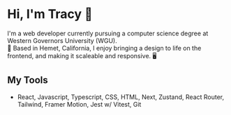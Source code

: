 # Hi, I'm Tracy 👋

I'm a web developer currently pursuing a computer science degree at Western Governors University (WGU). <br/> 🦉
Based in Hemet, California, I enjoy bringing a design to life on the frontend, and making it scaleable and responsive. 🖥️

## My Tools
- React, Javascript, Typescript, CSS, HTML, Next, Zustand, React Router, Tailwind, Framer Motion, Jest w/ Vitest, Git
